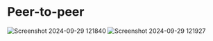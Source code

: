# Peer-to-peer
![Screenshot 2024-09-29 121840](https://github.com/user-attachments/assets/ca905b44-7bdd-4a1a-a308-bfbe2397b0fa)
![Screenshot 2024-09-29 121927](https://github.com/user-attachments/assets/2f203503-0139-45cd-ad15-7f5f6a00d379)
